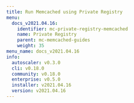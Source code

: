 ```yaml
---
title: Run Memcached using Private Registry
menu:
  docs_v2021.04.16:
    identifier: mc-private-registry-memcached
    name: Private Registry
    parent: mc-memcached-guides
    weight: 35
menu_name: docs_v2021.04.16
info:
  autoscaler: v0.3.0
  cli: v0.18.0
  community: v0.18.0
  enterprise: v0.5.0
  installer: v2021.04.16
  version: v2021.04.16
---
```


